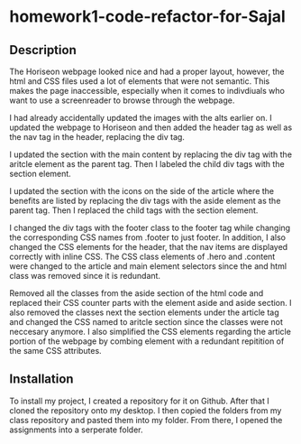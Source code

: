 # homework1-code-refactor-for-Sajal

## Description
The Horiseon webpage looked nice and had a proper layout, however, the html and CSS files used a lot of elements that were not semantic. This makes the page inaccessible, especially when it comes to indivdiuals who want to use a screenreader to browse through the webpage.

I had already accidentally updated the images with the alts earlier on. I updated the webpage to Horiseon and then added the header tag as well as the nav tag in the header, replacing the div tag.

I updated the section with the main content by replacing the div tag with the aritcle element as the parent tag. Then I labeled the child div tags with the section element.

I updated the section with the icons on the side of the article where the benefits are listed by replacing the div tags with the aside element as the parent tag. Then I replaced the child tags with the section element.

I changed the div tags with the footer class to the footer tag while changing the corresponding CSS names from .footer to just footer. In addition, I also changed the CSS elements for the header, that the nav items are displayed correctly with inline CSS. The CSS class elements of .hero and .content were changed to the article and main element selectors since the and html class was removed since it is redundant. 

Removed all the classes from the aside section of the html code and replaced their CSS counter parts with the element aside and aside section. I also removed the classes next the section elements under the article tag and changed the CSS named to aritcle section since the classes were not neccesary anymore. I also simplified the CSS elements regarding the article portion of the webpage by combing element with a redundant repitition of the same CSS attributes. 

## Installation
To install my project, I created a repository for it on Github. After that I cloned the repository onto my desktop. I then copied the folders from my class repository and pasted them into my folder. From there, I opened the assignments into a serperate folder.
